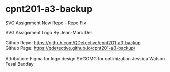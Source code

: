 # cpnt201-a3-backup
 SVG Assignment New Repo - Repo Fix

SVG Assignment Logo
By Jean-Marc Der

Github Repo: https://github.com/QDetective/cpnt201-a3-backup
<br>
Github Page: https://qdetective.github.io/cpnt201-a3-backup/
<br>
<br>
Attribution:
Figma for logo design
SVGOMG for optimization
Jessica Watson
Fesal Badday
